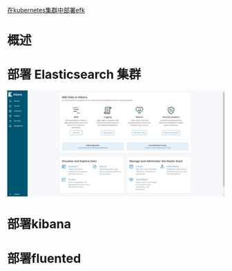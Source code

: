 [在kubernetes集群中部署efk](http://blog.51cto.com/ylw6006/2071943)

<!-- toc -->

# 概述

# 部署 Elasticsearch 集群


![](assets/markdown-img-paste-20190313163146240.png)


# 部署kibana



# 部署fluented
